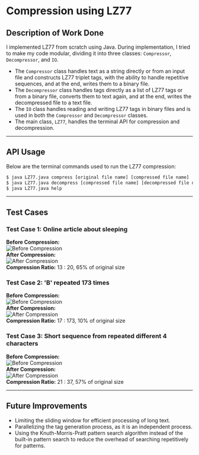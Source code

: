 # **Compression using LZ77**

## **Description of Work Done**
I implemented LZ77 from scratch using Java. During implementation, I tried to make my code modular, dividing it into three classes: `Compressor`, `Decompressor`, and `IO`.

- The `Compressor` class handles text as a string directly or from an input file and constructs LZ77 triplet tags, with the ability to handle repetitive sequences, and at the end, writes them to a binary file.
- The `Decompressor` class handles tags directly as a list of LZ77 tags or from a binary file, converts them to text again, and at the end, writes the decompressed file to a text file.
- The `IO` class handles reading and writing LZ77 tags in binary files and is used in both the `Compressor` and `Decompressor` classes.
- The main class, `LZ77`, handles the terminal API for compression and decompression.

---

## **API Usage**
Below are the terminal commands used to run the LZ77 compression:

```sh
$ java LZ77.java compress [original file name] [compressed file name]
$ java LZ77.java decompress [compressed file name] [decompressed file name]
$ java LZ77.java help
```

---

## **Test Cases**

### **Test Case 1: Online article about sleeping**
**Before Compression:**  
![Before Compression](assets/before1.png)  
**After Compression:**  
![After Compression](assets/after1.png)  
**Compression Ratio:** 13 : 20, 65% of original size

### **Test Case 2: 'B' repeated 173 times**
**Before Compression:**  
![Before Compression](assets/before2.png)  
**After Compression:**  
![After Compression](assets/after2.png)  
**Compression Ratio:** 17 : 173, 10% of original size

### **Test Case 3: Short sequence from repeated different 4 characters**
**Before Compression:**  
![Before Compression](assets/before3.png)  
**After Compression:**  
![After Compression](assets/after3.png)  
**Compression Ratio:** 21 : 37, 57% of original size

---

## **Future Improvements**
- Limiting the sliding window for efficient processing of long text.
- Parallelizing the tag generation process, as it is an independent process.
- Using the Knuth-Morris-Pratt pattern search algorithm instead of the built-in pattern search to reduce the overhead of searching repetitively for patterns.
